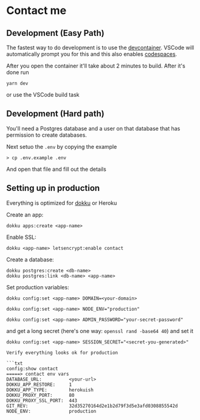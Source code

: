 # Contact me

## Development (Easy Path)

The fastest way to do development is to use the [devcontainer](https://containers.dev/). VSCode will automatically prompt you for this and this also enables [codespaces](https://github.com/features/codespaces).

After you open the container it'll take about 2 minutes to build. After it's done run

```
yarn dev
```

or use the VSCode build task

## Development (Hard path)

You'll need a Postgres database and a user on that database that has permission to create databases.

Next setuo the `.env` by copying the example

```
> cp .env.example .env
```

And open that file and fill out the details

## Setting up in production

Everything is optimized for [dokku](https://dokku.com/) or Heroku

Create an app:

```
dokku apps:create <app-name>
```

Enable SSL:

```
dokku <app-name> letsencrypt:enable contact
```

Create a database:

```
dokku postgres:create <db-name>
dokku postgres:link <db-name> <app-name>
```

Set production variables:

```
dokku config:set <app-name> DOMAIN=<your-domain>
```

```
dokku config:set <app-name> NODE_ENV="production"
```

```
dokku config:set <app-name> ADMIN_PASSWORD="your-secret-password"
```

and get a long secret (here's one way: `openssl rand -base64 40`) and set it

````
dokku config:set <app-name> SESSION_SECRET="<secret-you-generated>"

Verify everything looks ok for production

```txt
config:show contact
=====> contact env vars
DATABASE_URL:          <your-url>
DOKKU_APP_RESTORE:     1
DOKKU_APP_TYPE:        herokuish
DOKKU_PROXY_PORT:      80
DOKKU_PROXY_SSL_PORT:  443
GIT_REV:               32d35270164d2e1b2d79f3d5e3afd0308855542d
NODE_ENV:              production
````
